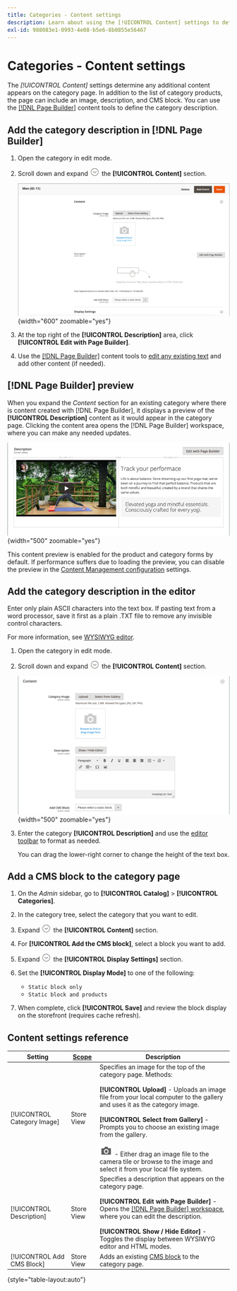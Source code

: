 ```yaml
---
title: Categories - Content settings
description: Learn about using the [!UICONTROL Content] settings to define any additional content that appears on the category page.
exl-id: 988083e1-0993-4e08-b5e6-8b0855e56467
---
```

# Categories - Content settings

The _[!UICONTROL Content]_ settings determine any additional content appears on the category page. In addition to the list of category products, the page can include an image, description, and CMS block. You can use the [[!DNL Page Builder]](../page-builder/introduction.md) content tools to define the category description.

## Add the category description in [!DNL Page Builder]

1. Open the category in edit mode.

1. Scroll down and expand ![Expansion selector](../assets/icon-display-expand.png) the **[!UICONTROL Content]** section.

   ![Category content](./assets/category-content.png){width="600" zoomable="yes"}

1. At the top right of the **[!UICONTROL Description]** area, click **[!UICONTROL Edit with Page Builder]**.

1. Use the [[!DNL Page Builder]](../page-builder/introduction.md) content tools to [edit any existing text](../page-builder/text.md) and add other content (if needed).

## [!DNL Page Builder] preview

When you expand the _Content_ section for an existing category where there is content created with [!DNL Page Builder], it displays a preview of the **[!UICONTROL Description]** content as it would appear in the category page. Clicking the content area opens the [!DNL Page Builder] workspace, where you can make any needed updates.

![Description preview](../page-builder/assets/pb-product-category-content-preview.png){width="500" zoomable="yes"}

This content preview is enabled for the product and category forms by default. If performance suffers due to loading the preview, you can disable the preview in the [Content Management configuration](../configuration-reference/general/content-management.md#advanced-content-tools) settings.

## Add the category description in the editor

Enter only plain ASCII characters into the text box. If pasting text from a word processor, save it first as a plain .TXT file to remove any invisible control characters.

For more information, see [WYSIWYG editor](../content-design/editor.md).

1. Open the category in edit mode.

1. Scroll down and expand ![Expansion selector](../assets/icon-display-expand.png) the **[!UICONTROL Content]** section.

   ![Category content](./assets/category-content-ce.png){width="500" zoomable="yes"}

1. Enter the category **[!UICONTROL Description]** and use the [editor toolbar](../content-design/editor.md) to format as needed.

   You can drag the lower-right corner to change the height of the text box.

## Add a CMS block to the category page

1. On the _Admin_ sidebar, go to **[!UICONTROL Catalog]** > **[!UICONTROL Categories]**.

1. In the category tree, select the category that you want to edit.

1. Expand ![Expansion selector](../assets/icon-display-expand.png) the **[!UICONTROL Content]** section.

1. For **[!UICONTROL Add the CMS block]**, select a block you want to add.

1. Expand ![Expansion selector](../assets/icon-display-expand.png) the **[!UICONTROL Display Settings]** section.

1. Set the **[!UICONTROL Display Mode]** to one of the following:

   - `Static block only`
   - `Static block and products`

1. When complete, click **[!UICONTROL Save]** and review the block display on the storefront (requires cache refresh).

## Content settings reference

|Setting|[Scope](../getting-started/websites-stores-views.md#scope-settings)|Description|
|--- |--- |--- |
|[!UICONTROL Category Image]|Store View|Specifies an image for the top of the category page. Methods: <br/><br/>**[!UICONTROL Upload]** - Uploads an image file from your local computer to the gallery and uses it as the category image. <br/><br/>**[!UICONTROL Select from Gallery]** - Prompts you to choose an existing image from the gallery. <br/><br/>![Page Builder camera icon](../assets/icon-camera.png) - Either drag an image file to the camera tile or browse to the image and select it from your local file system.|
|[!UICONTROL Description]|Store View|Specifies a description that appears on the category page. <br/><br/>**[!UICONTROL Edit with Page Builder]** - Opens the [[!DNL Page Builder] workspace](../page-builder/workspace.md), where you can edit the description. <br/><br/>**[!UICONTROL Show / Hide Editor]** - Toggles the display between WYSIWYG editor and HTML modes.|
|[!UICONTROL Add CMS Block]|Store View|Adds an existing [CMS block](../content-design/blocks.md) to the category page.|

{style="table-layout:auto"}

